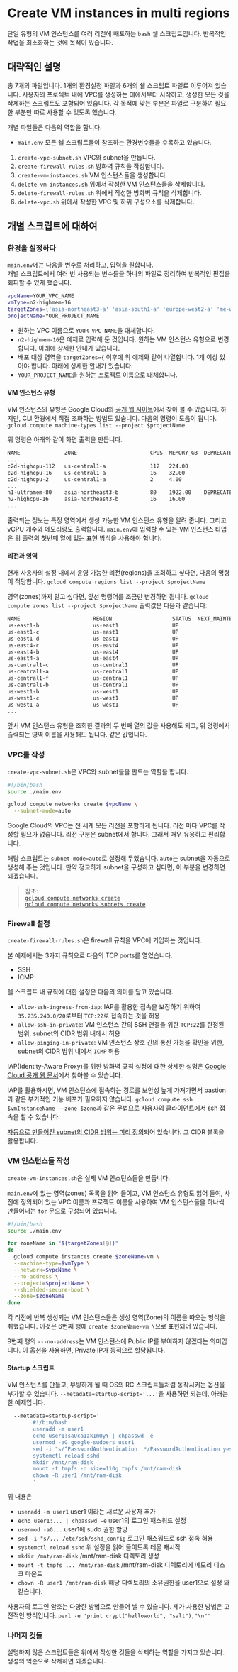 # Create VM instances in multi regions

단일 유형의 VM 인스턴스를 여러 리전에 배포하는 ```bash``` 쉘 스크립트입니다.
반복적인 작업을 최소화하는 것에 목적이 있습니다.

## 대략적인 설명

총 7개의 파일입니다.
1개의 환경설정 파일과 6개의 쉘 스크립트 파일로 이루어져 있습니다.
사용자의 프로젝트 내에 VPC를 생성하는 데에서부터 시작하고,
생성한 모든 것을 삭제하는 스크립트도 포함되어 있습니다. 
각 목적에 맞는 부분은 파일로 구분하여 필요한 부분만 따로 사용할 수 있도록 했습니다. 

개별 파일들은 다음의 역할을 합니다.

- ```main.env``` 모든 쉘 스크립트들이 참조하는 환경변수들을 수록하고 있습니다.

1. ```create-vpc-subnet.sh``` VPC와 subnet을 만듭니다.
1. ```create-firewall-rules.sh``` 방화벽 규칙을 작성합니다.
1. ```create-vm-instances.sh``` VM 인스턴스들을 생성합니다.
1. ```delete-vm-instances.sh``` 위에서 작성한 VM 인스턴스들을 삭제합니다.
1. ```delete-firewall-rules.sh``` 위에서 작성한 방화벽 규칙을 삭제합니다.
1. ```delete-vpc.sh``` 위에서 작성한 VPC 및 하위 구성요소를 삭제합니다.

## 개별 스크립트에 대하여

### 환경을 설정하다

```main.env```에는 다음을 변수로 처리하고, 입력을 원합니다.  
개별 스크립트에서 여러 번 사용되는 변수들을 하나의 파일로 정리하여 반복적인 편집을 회피할 수 있게 했습니다.

```bash
vpcName=YOUR_VPC_NAME
vmType=n2-highmem-16
targetZones=('asia-northeast3-a' 'asia-south1-a' 'europe-west2-a' 'me-west1-a' 'us-central1-a' 'us-south1-a' 'us-west1-a' 'us-west2-a')
projectName=YOUR_PROJECT_NAME
```

* 원하는 VPC 이름으로 ```YOUR_VPC_NAME```을 대체합니다.
* `n2-highmem-16`은 예제로 입력해 둔 것입니다. 원하는 VM 인스턴스 유형으로 변경합니다. 아래에 상세한 안내가 있습니다.
* 배포 대상 영역을 ```targetZones={``` 이후에 위 예제와 같이 나열합니다. 1개 이상 있어야 합니다. 아래에 상세한 안내가 있습니다.
* ```YOUR_PROJECT_NAME```을 원하는 프로젝트 이름으로 대체합니다.

#### VM 인스턴스 유형

VM 인스턴스의 유형은 Google Cloud의 [공개 웹 사이트]("https://cloud.google.com/compute/docs/machine-resource")에서 찾아 볼 수 있습니다. 하지만, CLI 환경에서 직접 조화하는 방법도 있습니다. 다음의 명령이 도움이 됩니다.  
```gcloud compute machine-types list --project $projectName```

위 명령은 아래와 같이 화면 출력을 만듭니다.

```bash
NAME              ZONE                       CPUS  MEMORY_GB  DEPRECATED
...
c2d-highcpu-112   us-central1-a              112   224.00
c2d-highcpu-16    us-central1-a              16    32.00
c2d-highcpu-2     us-central1-a              2     4.00
...
n1-ultramem-80    asia-northeast3-b          80    1922.00    DEPRECATED
n2-highcpu-16     asia-northeast3-b          16    16.00
...
```

출력되는 정보는 특정 영역에서 생성 가능한 VM 인스턴스 유형을 알려 줍니다. 그리고 vCPU 개수와 메모리량도 출력합니다. 
```main.env```에 입력할 수 있는 VM 인스턴스 타입은 위 출력의 첫번째 열에 있는 표현 방식을 사용해야 합니다.

#### 리전과 영역 

현재 사용자의 설정 내에서 운영 가능한 리전(regions)을 조회하고 싶다면,
다음의 명령이 적당합니다.
```gcloud compute regions list --project $projectName```

영역(zones)까지 알고 싶다면, 앞선 명령어를 조금만 변경하면 됩니다.
```gcloud compute zones list --project $projectName```
출력값은 다음과 같습니다:

```bash
NAME                       REGION                   STATUS  NEXT_MAINTENANCE  TURNDOWN_DATE
us-east1-b                 us-east1                 UP
us-east1-c                 us-east1                 UP
us-east1-d                 us-east1                 UP
us-east4-c                 us-east4                 UP
us-east4-b                 us-east4                 UP
us-east4-a                 us-east4                 UP
us-central1-c              us-central1              UP
us-central1-a              us-central1              UP
us-central1-f              us-central1              UP
us-central1-b              us-central1              UP
us-west1-b                 us-west1                 UP
us-west1-c                 us-west1                 UP
us-west1-a                 us-west1                 UP
...
```

앞서 VM 인스턴스 유형을 조회한 결과의 두 번째 열의 값을 사용해도 되고,
위 명령에서 출력되는 영역 이름을 사용해도 됩니다. 같은 값입니다. 

### VPC를 작성

```create-vpc-subnet.sh```은 VPC와 subnet들을 만드는 역할을 합니다.  
```bash
#!/bin/bash
source ./main.env

gcloud compute networks create $vpcName \
  --subnet-mode=auto
```

Google Cloud의 VPC는 전 세계 모든 리전을 포함하게 됩니다.
리전 마다 VPC를 작성할 필요가 없습니다. 리전 구분은 subnet에서 합니다.
그래서 매우 유용하고 편리합니다.

해당 스크립트는 ```subnet-mode=auto```로 설정해 두었습니다.
```auto```는 subnet을 자동으로 생성해 주는 것입니다.
만약 정교하게 subnet을 구성하고 싶다면, 이 부분을 변경하면 되겠습니다.

> 참조:   
[```gcloud compute networks create```](https://cloud.google.com/sdk/gcloud/reference/compute/networks/create)  
[```gcloud compute networks subnets create```](https://cloud.google.com/sdk/gcloud/reference/compute/networks/subnets/create) 

### Firewall 설정

```create-firewall-rules.sh```은 firewall 규칙을 VPC에 기입하는 것입니다.

본 예제에서는 3가지 규칙으로 다음의 TCP ports를 열었습니다.

* SSH
* ICMP

쉘 스크립트 내 규칙에 대한 설정은 다음의 의미를 담고 있습니다.

* ```allow-ssh-ingress-from-iap```: IAP를 활용한 접속을 보장하기 위하여 ```35.235.240.0/20```로부터 ```TCP:22```로 접속하는 것을 허용
* ```allow-ssh-in-private```: VM 인스턴스 간의 SSH 연결을 위한 ```TCP:22```를 한정된 범위, subnet의 CIDR 범위 내에서 허용
* ```allow-pinging-in-private```: VM 인스턴스 상호 간의 통신 가능을 확인을 위한, subnet의 CIDR 범위 내에서 ```ICMP``` 허용

IAP(Identity-Aware Proxy)를 위한 방화벽 규칙 설정에 대한 상세한 설명은 [Google Cloud 공개 웹 문서](https://cloud.google.com/iap/docs/using-tcp-forwarding#create-firewall-rule)에서 찾아볼 수 있습니다.

IAP를 활용하시면, VM 인스턴스에 접속하는 경로를 보안성 높게 가져가면서 bastion과 같은 부가적인 기능 배포가 필요하지 않습니다.
```gcloud compute ssh $vmInstanceName --zone $zone```과 같은 문법으로 사용자의 클라이언트에서 ssh 접속을 할 수 있습니다.

[자동으로 만들어진 subnet의 CIDR 범위는 미리 정의]("https://cloud.google.com/vpc/docs/subnets#ip-ranges")되어 있습니다. 그 CIDR 블록을 활용합니다.

### VM 인스턴스들 작성

```create-vm-instances.sh```은 실제 VM 인스턴스들을 만듭니다.

```main.env```에 있는 영역(zones) 목록을 읽어 들이고, VM 인스턴스 유형도 읽어 들여, 사전에 정의되어 있는 VPC 이름과 프로젝트 이름을 사용하여 VM 인스턴스들을 하나씩 만들어내는 ```for``` 문으로 구성되어 있습니다.

```bash
#!/bin/bash
source ./main.env

for zoneName in "${targetZones[@]}"
do
  gcloud compute instances create $zoneName-vm \
  --machine-type=$vmType \
  --network=$vpcName \
  --no-address \
  --project=$projectName \
  --shielded-secure-boot \
  --zone=$zoneName
done
```

각 리전에 반복 생성되는 VM 인스턴스들은 생성 영역(Zone)의 이름을 따오는 형식을 취했습니다. 이것은 6번째 행에 ```create $zoneName-vm \```으로 표현되어 있습니다.

9번째 행의 ```---no-address```는 VM 인스턴스에 Public IP를 부여하지 않겠다는 의미입니다. 이 옵션을 사용하면, Private IP가 동적으로 할당됩니다.

#### Startup 스크립트 

VM 인스턴스를 만들고, 부팅하게 될 때 OS의 RC 스크립트들처럼 동작시키는 옵션을 부가할 수 있습니다. ```--metadata=startup-script='...'```을 사용하면 되는데, 아래는 한 예제입니다. 

```bash
  --metadata=startup-script='
        #!/bin/bash
        useradd -m user1
        echo user1:saUca1zk1mOyY | chpasswd -e
        usermod -aG google-sudoers user1
        sed -i "s/^PasswordAuthentication .*/PasswordAuthentication yes/" /etc/ssh/sshd_config
        systemctl reload sshd
        mkdir /mnt/ram-disk
        mount -t tmpfs -o size=110g tmpfs /mnt/ram-disk
        chown -R user1 /mnt/ram-disk
        '
```

위 내용은 
- ```useradd -m user1``` user1 이라는 새로운 사용자 추가
- ```echo user1:... | chpasswd -e``` user1의 로그인 패스워드 설정
- ```usermod -aG...``` user1에 sudo 권한 할당
- ```sed -i "s/... /etc/ssh/sshd_config``` 로그인 패스워드로 ssh 접속 허용
- ```systemctl reload sshd``` 위 설정을 읽어 들이도록 데몬 재시작
- ```mkdir /mnt/ram-disk``` /mnt/ram-disk 디렉토리 생성
- ```mount -t tmpfs ... /mnt/ram-disk``` /mnt/ram-disk 디렉토리에 메모리 디스크 마운트 
- ```chown -R user1 /mnt/ram-disk``` 해당 디렉토리의 소유권한을 user1으로 설정
와 같습니다. 

사용자의 로그인 암호는 다양한 방법으로 만들어 낼 수 있습니다. 제가 사용한 방법은 고전적인 방식입니다. ```perl -e 'print crypt("helloworld", "salt"),"\n"'```

### 나머지 것들

설명하지 않은 스크립트들은 위에서 작성한 것들을 삭제하는 역할을 가지고 있습니다.
생성의 역순으로 삭제하면 되겠습니다.
